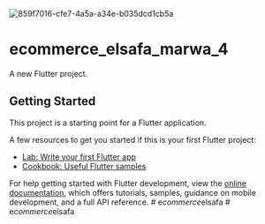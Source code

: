![859f7016-cfe7-4a5a-a34e-b035dcd1cb5a](https://github.com/user-attachments/assets/5cefee95-5fc8-489d-9419-656b2aca2555)

# ecommerce_elsafa_marwa_4

A new Flutter project.

## Getting Started

This project is a starting point for a Flutter application.

A few resources to get you started if this is your first Flutter project:

- [Lab: Write your first Flutter app](https://docs.flutter.dev/get-started/codelab)
- [Cookbook: Useful Flutter samples](https://docs.flutter.dev/cookbook)

For help getting started with Flutter development, view the
[online documentation](https://docs.flutter.dev/), which offers tutorials,
samples, guidance on mobile development, and a full API reference.
#   e _ c o m m e r c e _ e l s a f a 
 
 #   e _ c o m m e r c e _ e l s a f a 
 
 
